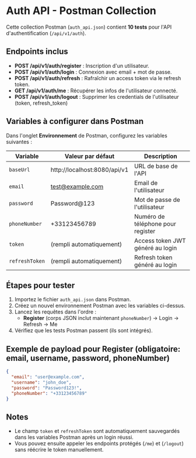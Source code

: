 # Auth API - Postman Collection

Cette collection Postman (`auth_api.json`) contient **10 tests** pour l'API d'authentification (`/api/v1/auth`).

## Endpoints inclus

- **POST /api/v1/auth/register** : Inscription d'un utilisateur.
- **POST /api/v1/auth/login** : Connexion avec email + mot de passe.
- **POST /api/v1/auth/refresh** : Rafraîchir un access token via le refresh token.
- **GET /api/v1/auth/me** : Récupérer les infos de l'utilisateur connecté.
- **POST /api/v1/auth/logout** : Supprimer les credentials de l'utilisateur (token, refresh_token)

## Variables à configurer dans Postman

Dans l'onglet **Environnement** de Postman, configurez les variables suivantes :

| Variable        | Valeur par défaut            | Description                        |
|-----------------|------------------------------|------------------------------------|
| `baseUrl`       | http://localhost:8080/api/v1 | URL de base de l'API               |
| `email`         | test@example.com             | Email de l'utilisateur             |
| `password`      | Password@123                 | Mot de passe de l'utilisateur      |
| `phoneNumber`   | +33123456789                 | Numéro de téléphone pour register  |
| `token`         | (rempli automatiquement)     | Access token JWT généré au login   |
| `refreshToken`  | (rempli automatiquement)     | Refresh token généré au login      |

## Étapes pour tester

1. Importez le fichier `auth_api.json` dans Postman.
2. Créez un nouvel environnement Postman avec les variables ci-dessus.
3. Lancez les requêtes dans l'ordre :
    - **Register** (corps JSON inclut maintenant `phoneNumber`) → Login → Refresh → Me
4. Vérifiez que les tests Postman passent (ils sont intégrés).

## Exemple de payload pour Register (obligatoire: email, username, password, phoneNumber)

```json
{
  "email": "user@example.com",
  "username": "john_doe",
  "password": "Password123!",
  "phoneNumber": "+33123456789"
}
```

## Notes

- Le champ `token` et `refreshToken` sont automatiquement sauvegardés dans les variables Postman après un login réussi.
- Vous pouvez ensuite appeler les endpoints protégés (`/me`) et (`/logout`) sans réécrire le token manuellement.
